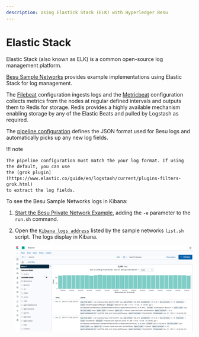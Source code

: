```yaml
---
description: Using Elastick Stack (ELK) with Hyperledger Besu
---
```


# Elastic Stack

Elastic Stack (also known as ELK) is a common open-source log management platform.

[Besu Sample Networks](https://github.com/PegaSysEng/besu-sample-networks) provides example
implementations using Elastic Stack for log management.

The [Filebeat] configuration ingests logs and the [Metricbeat] configuration collects metrics from
the nodes at regular defined intervals and outputs them to Redis for storage. Redis provides a
highly available mechanism enabling storage by any of the Elastic Beats and pulled by Logstash
as required.

The [pipeline configuration] defines the JSON format used for Besu logs and automatically picks up
any new log fields.

!!! note

    The pipeline configuration must match the your log format. If using the default, you can use
    the [grok plugin](https://www.elastic.co/guide/en/logstash/current/plugins-filters-grok.html)
    to extract the log fields.

To see the Besu Sample Networks logs in Kibana:

1. [Start the Besu Private Network Example](../../Tutorials/Examples/Private-Network-Example.md),
   adding the `-e` parameter to the `run.sh` command.
1. Open the [`Kibana logs address`](http://localhost:5601/app/kibana#/discover) listed by the
   sample networks `list.sh` script. The logs display in Kibana.

    ![Kibana](../../images/KibanaQuickstart.png)

<!-- Links -->
[Filebeat]: https://github.com/PegaSysEng/besu-sample-networks/blob/master/filebeat/filebeat.yml
[Metricbeat]: https://github.com/PegaSysEng/besu-sample-networks/blob/master/metricbeat/metricbeat.yml
[pipeline configuration]: https://github.com/PegaSysEng/besu-sample-networks/blob/master/logstash/pipeline/20_besu.conf
